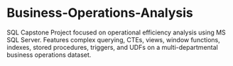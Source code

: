 # Business-Operations-Analysis
SQL Capstone Project focused on operational efficiency analysis using MS SQL Server. Features complex querying, CTEs, views, window functions, indexes, stored procedures, triggers, and UDFs on a multi-departmental business operations dataset.
